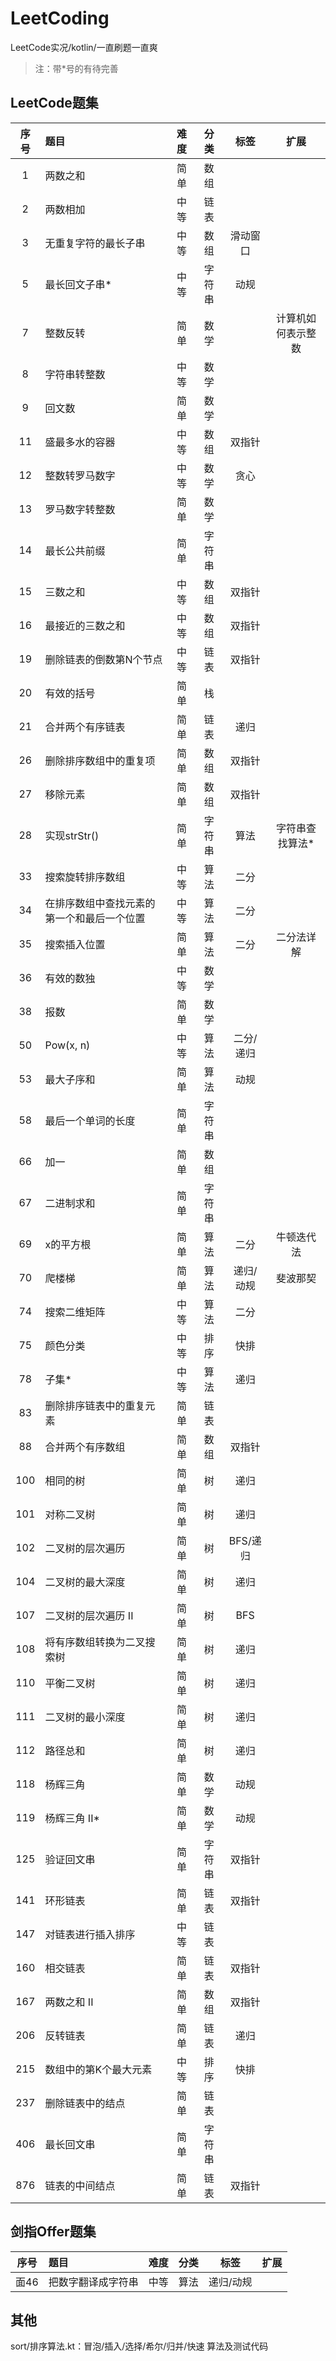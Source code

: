# LeetCoding
LeetCode实况/kotlin/一直刷题一直爽

> 注：带\*号的有待完善

## LeetCode题集
|序号|题目|难度|分类|标签|扩展|
|:-:|:-|:-:|:-:|:-:|:-:|
|1|两数之和|简单|数组|
|2|两数相加|中等|链表|
|3|无重复字符的最长子串|中等|数组|滑动窗口|
|5|最长回文子串*|中等|字符串|动规|
|7|整数反转|简单|数学||计算机如何表示整数|
|8|字符串转整数|中等|数学|
|9|回文数|简单|数学|
|11|盛最多水的容器|中等|数组|双指针|
|12|整数转罗马数字|中等|数学|贪心|
|13|罗马数字转整数|简单|数学|
|14|最长公共前缀|简单|字符串|
|15|三数之和|中等|数组|双指针|
|16|最接近的三数之和|中等|数组|双指针|
|19|删除链表的倒数第N个节点|中等|链表|双指针|
|20|有效的括号|简单|栈|
|21|合并两个有序链表|简单|链表|递归|
|26|删除排序数组中的重复项|简单|数组|双指针|
|27|移除元素|简单|数组|双指针|
|28|实现strStr()|简单|字符串|算法|字符串查找算法*|
|33|搜索旋转排序数组|中等|算法|二分|
|34|在排序数组中查找元素的第一个和最后一个位置|中等|算法|二分|
|35|搜索插入位置|简单|算法|二分|二分法详解|
|36|有效的数独|中等|数学|
|38|报数|简单|数学|
|50|Pow(x, n)|中等|算法|二分/递归|
|53|最大子序和|简单|算法|动规|
|58|最后一个单词的长度|简单|字符串|
|66|加一|简单|数组|
|67|二进制求和|简单|字符串|
|69|x的平方根|简单|算法|二分|牛顿迭代法|
|70|爬楼梯|简单|算法|递归/动规|斐波那契|
|74|搜索二维矩阵|中等|算法|二分|
|75|颜色分类|中等|排序|快排|
|78|子集*|中等|算法|递归|
|83|删除排序链表中的重复元素|简单|链表|
|88|合并两个有序数组|简单|数组|双指针|
|100|相同的树|简单|树|递归|
|101|对称二叉树|简单|树|递归|
|102|二叉树的层次遍历|简单|树|BFS/递归|
|104|二叉树的最大深度|简单|树|递归|
|107|二叉树的层次遍历 II|简单|树|BFS|
|108|将有序数组转换为二叉搜索树|简单|树|递归|
|110|平衡二叉树|简单|树|递归|
|111|二叉树的最小深度|简单|树|递归|
|112|路径总和|简单|树|递归|
|118|杨辉三角|简单|数学|动规|
|119|杨辉三角 II*|简单|数学|动规|
|125|验证回文串|简单|字符串|双指针|
|141|环形链表|简单|链表|双指针|
|147|对链表进行插入排序|中等|链表|
|160|相交链表|简单|链表|双指针|
|167|两数之和 II|简单|数组|双指针|
|206|反转链表|简单|链表|递归|
|215|数组中的第K个最大元素|中等|排序|快排|
|237|删除链表中的结点|简单|链表|
|406|最长回文串|简单|字符串|
|876|链表的中间结点|简单|链表|双指针|

## 剑指Offer题集
|序号|题目|难度|分类|标签|扩展|
|:-:|:-|:-:|:-:|:-:|:-:|
|面46|把数字翻译成字符串|中等|算法|递归/动规|

## 其他
sort/排序算法.kt：冒泡/插入/选择/希尔/归并/快速 算法及测试代码